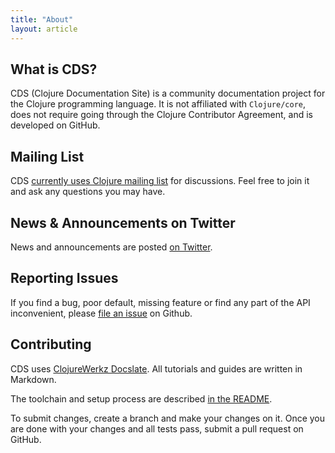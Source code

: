 ```yaml
---
title: "About"
layout: article
---
```


## What is CDS?

CDS (Clojure Documentation Site) is a community documentation project for the Clojure programming language. It is not affiliated with
`Clojure/core`, does not require going through the Clojure Contributor Agreement, and is developed on GitHub.



## Mailing List

CDS [currently uses Clojure mailing list](https://groups.google.com/group/clojure) for discussions. Feel free to join it and ask any questions you may have.


## News & Announcements on Twitter

News and announcements are posted [on Twitter](http://twitter.com/clojuredocs).



## Reporting Issues

If you find a bug, poor default, missing feature or find any part of the API inconvenient, please [file an issue](http://github.com/clojuredocs/cds/issues) on Github.


## Contributing

CDS uses [ClojureWerkz Docslate](https://github.com/clojurewerkz/docslate). All tutorials and guides are written in Markdown.

The toolchain and setup process are described [in the README](https://github.com/clojuredocs/cds/blob/master/README-tools.md).

To submit changes, create a branch and make your changes on it. Once you are done with your changes and all tests pass, submit a pull request
on GitHub.
